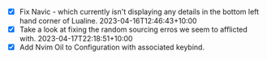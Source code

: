 - [x] Fix Navic - which currently isn't displaying any details in the bottom left hand corner of Lualine. 2023-04-16T12:46:43+10:00
- [x] Take a look at fixing the random sourcing erros we seem to afflicted with. 2023-04-17T22:18:51+10:00
- [x] Add Nvim Oil to Configuration with associated keybind.

